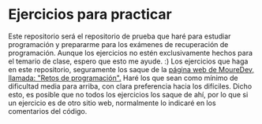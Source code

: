 Ejercicios para practicar
========

Este repositorio será el repositorio de prueba que haré para estudiar programación y prepararme para los exámenes de recuperación de programación.
Aunque los ejercicios no estén exclusivamente hechos para el temario de clase, espero que esto me ayude. :)
Los ejercicios que haga en este repositorio, seguramente los saque de la [página web de MoureDev, llamada: "Retos de programación".](https://retosdeprogramacion.com/) Haré los que sean
como mínimo de dificultad media para arriba, con clara preferencia hacia los difíciles. Dicho esto, es posible que no todos los ejercicios los
saque de ahí, por lo que si un ejercicio es de otro sitio web, normalmente lo indicaré en los comentarios del código.
